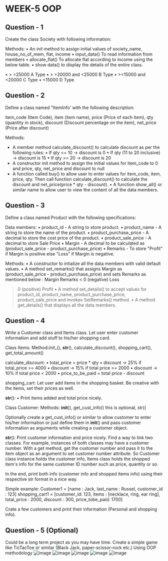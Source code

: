 # WEEK-5 OOP

## Question - 1
Create the class Society with following information:

Methods:
• An _init_ method to assign initial values of society_name, house_no_of_mem, flat, income
• input_data() To read information from members
• allocate_flat() To allocate flat according to income using the below table.
• show data() to display the details of the entire class.

• > =25000                A Type
• > =20000 and <25000     B Type
• >=15000 and <20000      C Type
• <15000                  D Type

## Question - 2
Define a class named "ItemInfo' with the following description:

item_code (Item Code), item (item name), price (Price of each item), qty (quantity in stock), 
discount (Discount percentage on the item), net_price (Price after discount)

Methods:
- A member method calculate_discount() to calculate discount as per the following rules:
• If qty <= 10 -> discount is 0
• If qty (11 to 20 inclusive) -> discount is 15
• If qty >= 20 -> discount is 20 
- A constructor init method to assign the initial values for item_code to 0 and price, qty, net_price and
discount to null 
- A function called buy() to allow user to enter values for item_code, item, price, qty. Then call function
calculate_discount() to calculate the discount and net_price(price * qty - discount).
• A function show_all() or similar name to allow user to view the content of all the data members.

## Question - 3
Define a class named Product with the following specifications:

Data members:
• product_id - A string to store product.
• product_name - A string to store the name of the product.
• product_purchase_price - A decimal to store the cost price of the product.
• product_sale_price - A decimal to store Sale Price 
• Margin - A decimal to be calculated as (product_sale_price - product_purchase_price)
• Remarks - To store "Profit" if Margin is positive else "Loss" if Margin is negative.

Methods:
• A constructor to intialize all the data members with valid default values.
• A method set_remarks() that assigns Margin as (product_sale_price - product_purchase_price) and sets
Remarks as mentioned below :
Margin         Remarks
< 0 (negative)   Loss
> 0 (positive)   Profit
• A method set_details() to accept values for product_id, product_name, product_purchase_price,
product_sale_price and invokes SetRemarks() method.
• A method get_details() that displays all the data members.

## Question - 4

Write a Customer class and Items class. Let user enter customer information and add stuff to his/her shopping card.

Class Items: Method:_init__(), __str__(), calculate_discount(), shopping_cart(), get_total_amount()

calculate_discount:
• total_price = price * qty
• discount -> 25% if total_price >= 4000
• discount -> 15% if total price >= 2000
• discount -> 10% if total price < 2000
• price_to_be_paid = total price - discount

shopping_cart:
Let user add items in the shopping basket. Be creative with the items, set their prices as well.

__str__():
• Print items added and total price nicely. 

Class Customer: Methods: __init__(), get_cust_info() this is optional, str()

Optionally create a get_cust_info() or similar to allow customer to enter his/her information or just define them in
__init__() and pass customer information as arguments while creating a customer object.

__str__(): Print customer information and price nicely. Find a way to link two classes. 
For example, instances of both classes may have a customer number. With a get method, 
get the customer number and pass it to the item object as an argument to set customer 
number attribute. So Customer class instance holds the customer info, Items class holds the
shopped item's info for the same customer ID number such as price, quantity or so. 

In the end, print both info (customer info and shopped items info) using their respective str format in a nice
way.

Simple example:
Customer1 = [name : Jack, last_name : Russel, customer_id : 123]
shopping_cart1 = [customer_id: 123, items : [necklace, ring, ear ring], total_price : 2000, discount : 300,
price_tobe_paid: 1700]

Crate a few customers and print their information (Personal and shopping info).

## Question - 5 (Optional)

Could be a long term project as you may have time.
Create a simple game like TicTacToe or similar (Black Jack, paper-scissor-rock etc.)
Using OOP methodology
![image](https://github.com/Python-Data-Science-Class-4/Homework/assets/78040636/f72b1724-3391-4682-81ba-f6abc5b46b67)
![image](https://github.com/Python-Data-Science-Class-4/Homework/assets/78040636/e7fe133e-0e05-4f28-a43c-574f68a00cdc)
![image](https://github.com/Python-Data-Science-Class-4/Homework/assets/78040636/2a1dc503-dc72-416c-b8dc-de60e86631e0)
![image](https://github.com/Python-Data-Science-Class-4/Homework/assets/78040636/114c227a-5cca-496c-92ce-4714c04eb4fa)
![image](https://github.com/Python-Data-Science-Class-4/Homework/assets/78040636/4dcd0f9b-4178-4e51-9025-2bea111e98e6)




